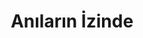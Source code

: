 ---
order: 3
title:  "Anıların İzinde"
img: "assets/images/slides/6.jpg"
mobile-img: "assets/images/slides/3m.jpg"
href: "https://www.youtube.com/watch?v=XD6zi7jITHo"
target: "_blank"
---